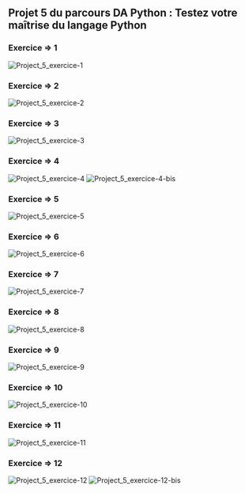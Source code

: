 ## Projet 5 du parcours DA Python : Testez votre maîtrise du langage Python

### Exercice => 1
![Project_5_exercice-1](https://github.com/user-attachments/assets/96034c54-ee8e-4661-a176-46855b588a8e)
###
### Exercice => 2
![Project_5_exercice-2](https://github.com/user-attachments/assets/0897a859-16de-4251-87c7-b25e43d6b739)
###
### Exercice => 3
![Project_5_exercice-3](https://github.com/user-attachments/assets/2d3eb98e-7181-4cfd-86e2-fdc62e71f0ab)
###
### Exercice => 4
![Project_5_exercice-4](https://github.com/user-attachments/assets/9cc30261-0bdf-40fa-b9c3-0b5f77109336)
![Project_5_exercice-4-bis](https://github.com/user-attachments/assets/8b8a7690-e108-45e2-98c1-e7e46d2b3bd6)
###
### Exercice => 5
![Project_5_exercice-5](https://github.com/user-attachments/assets/0b4be5a3-b08d-4de9-bbbc-32b39c17ba2f)
###
### Exercice => 6
![Project_5_exercice-6](https://github.com/user-attachments/assets/b71dce23-ab9a-47fe-b19e-021ef4561a9f)
###
### Exercice => 7
![Project_5_exercice-7](https://github.com/user-attachments/assets/c4729900-5173-44b4-a1a1-e5255cdb4bb0)
###
### Exercice => 8
![Project_5_exercice-8](https://github.com/user-attachments/assets/0c925514-ec2d-4f0e-873b-4b5185bc747a)
###
### Exercice => 9
![Project_5_exercice-9](https://github.com/user-attachments/assets/f2f175d1-70a8-4290-bace-de0d8ba31bd9)
###
### Exercice => 10
![Project_5_exercice-10](https://github.com/user-attachments/assets/a1b0e542-e1bc-43b4-88b4-5e837f82ea70)
###
### Exercice => 11
![Project_5_exercice-11](https://github.com/user-attachments/assets/1726ae44-b8d7-453e-8937-9891bff4cbe3)
###
### Exercice => 12
![Project_5_exercice-12](https://github.com/user-attachments/assets/c76f786c-339d-41db-a931-591e6ee2e01a)
![Project_5_exercice-12-bis](https://github.com/user-attachments/assets/b5b8a237-a786-4bb1-b174-28b7af1b4902)